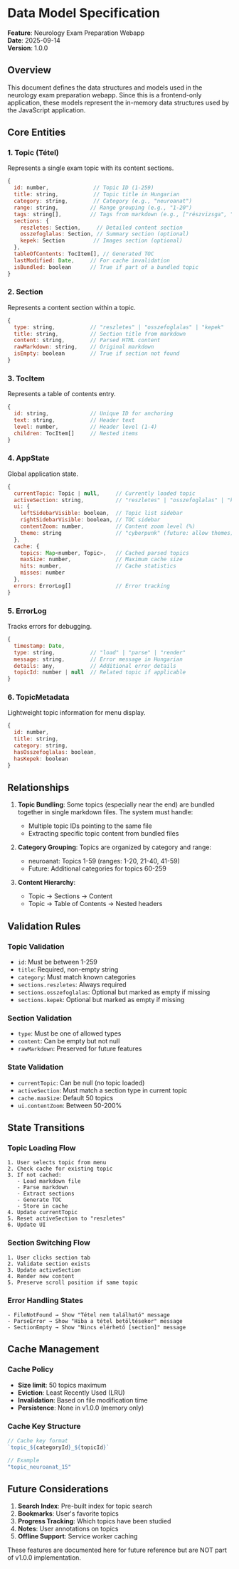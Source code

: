 # Data Model Specification

**Feature**: Neurology Exam Preparation Webapp  
**Date**: 2025-09-14  
**Version**: 1.0.0

## Overview
This document defines the data structures and models used in the neurology exam preparation webapp. Since this is a frontend-only application, these models represent the in-memory data structures used by the JavaScript application.

## Core Entities

### 1. Topic (Tétel)
Represents a single exam topic with its content sections.

```javascript
{
  id: number,              // Topic ID (1-259)
  title: string,           // Topic title in Hungarian
  category: string,        // Category (e.g., "neuroanat")
  range: string,          // Range grouping (e.g., "1-20")
  tags: string[],         // Tags from markdown (e.g., ["részvizsga", "neuroanat"])
  sections: {
    reszletes: Section,     // Detailed content section
    osszefoglalas: Section, // Summary section (optional)
    kepek: Section         // Images section (optional)
  },
  tableOfContents: TocItem[], // Generated TOC
  lastModified: Date,     // For cache invalidation
  isBundled: boolean      // True if part of a bundled topic
}
```

### 2. Section
Represents a content section within a topic.

```javascript
{
  type: string,           // "reszletes" | "osszefoglalas" | "kepek"
  title: string,          // Section title from markdown
  content: string,        // Parsed HTML content
  rawMarkdown: string,    // Original markdown
  isEmpty: boolean        // True if section not found
}
```

### 3. TocItem
Represents a table of contents entry.

```javascript
{
  id: string,             // Unique ID for anchoring
  text: string,           // Header text
  level: number,          // Header level (1-4)
  children: TocItem[]     // Nested items
}
```

### 4. AppState
Global application state.

```javascript
{
  currentTopic: Topic | null,     // Currently loaded topic
  activeSection: string,          // "reszletes" | "osszefoglalas" | "kepek"
  ui: {
    leftSidebarVisible: boolean,  // Topic list sidebar
    rightSidebarVisible: boolean, // TOC sidebar
    contentZoom: number,          // Content zoom level (%)
    theme: string                 // "cyberpunk" (future: allow themes)
  },
  cache: {
    topics: Map<number, Topic>,   // Cached parsed topics
    maxSize: number,              // Maximum cache size
    hits: number,                 // Cache statistics
    misses: number
  },
  errors: ErrorLog[]              // Error tracking
}
```

### 5. ErrorLog
Tracks errors for debugging.

```javascript
{
  timestamp: Date,
  type: string,           // "load" | "parse" | "render"
  message: string,        // Error message in Hungarian
  details: any,           // Additional error details
  topicId: number | null  // Related topic if applicable
}
```

### 6. TopicMetadata
Lightweight topic information for menu display.

```javascript
{
  id: number,
  title: string,
  category: string,
  hasOsszefoglalas: boolean,
  hasKepek: boolean
}
```

## Relationships

1. **Topic Bundling**: Some topics (especially near the end) are bundled together in single markdown files. The system must handle:
   - Multiple topic IDs pointing to the same file
   - Extracting specific topic content from bundled files

2. **Category Grouping**: Topics are organized by category and range:
   - neuroanat: Topics 1-59 (ranges: 1-20, 21-40, 41-59)
   - Future: Additional categories for topics 60-259

3. **Content Hierarchy**: 
   - Topic → Sections → Content
   - Topic → Table of Contents → Nested headers

## Validation Rules

### Topic Validation
- `id`: Must be between 1-259
- `title`: Required, non-empty string
- `category`: Must match known categories
- `sections.reszletes`: Always required
- `sections.osszefoglalas`: Optional but marked as empty if missing
- `sections.kepek`: Optional but marked as empty if missing

### Section Validation
- `type`: Must be one of allowed types
- `content`: Can be empty but not null
- `rawMarkdown`: Preserved for future features

### State Validation
- `currentTopic`: Can be null (no topic loaded)
- `activeSection`: Must match a section type in current topic
- `cache.maxSize`: Default 50 topics
- `ui.contentZoom`: Between 50-200%

## State Transitions

### Topic Loading Flow
```
1. User selects topic from menu
2. Check cache for existing topic
3. If not cached:
   - Load markdown file
   - Parse markdown
   - Extract sections
   - Generate TOC
   - Store in cache
4. Update currentTopic
5. Reset activeSection to "reszletes"
6. Update UI
```

### Section Switching Flow
```
1. User clicks section tab
2. Validate section exists
3. Update activeSection
4. Render new content
5. Preserve scroll position if same topic
```

### Error Handling States
```
- FileNotFound → Show "Tétel nem található" message
- ParseError → Show "Hiba a tétel betöltésekor" message
- SectionEmpty → Show "Nincs elérhető [section]" message
```

## Cache Management

### Cache Policy
- **Size limit**: 50 topics maximum
- **Eviction**: Least Recently Used (LRU)
- **Invalidation**: Based on file modification time
- **Persistence**: None in v1.0.0 (memory only)

### Cache Key Structure
```javascript
// Cache key format
`topic_${categoryId}_${topicId}`

// Example
"topic_neuroanat_15"
```

## Future Considerations

1. **Search Index**: Pre-built index for topic search
2. **Bookmarks**: User's favorite topics
3. **Progress Tracking**: Which topics have been studied
4. **Notes**: User annotations on topics
5. **Offline Support**: Service worker caching

These features are documented here for future reference but are NOT part of v1.0.0 implementation.